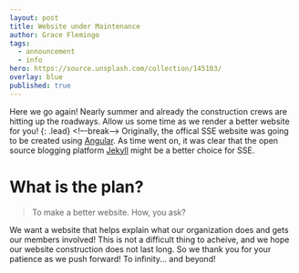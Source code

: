```yaml
---
layout: post
title: Website under Maintenance
author: Grace Flemingo
tags:
  - announcement
  - info
hero: https://source.unsplash.com/collection/145103/
overlay: blue
published: true
---
```

Here we go again! Nearly summer and already the construction crews are hitting up the roadways.
Allow us some time as we render a better website for you!
{: .lead}
<!–-break-–>
Originally, the offical SSE website was going to be created using [Angular](https://angular.io/). As time went on, it was clear that the open source blogging platform [Jekyll](https://jekyllrb.com/) might be a better choice for SSE.

# What is the plan?

> To make a better website. How, you ask?

We want a website that helps explain what our organization does and gets our members involved! This is not a difficult thing to acheive, and we hope our website construction does not last long.
So we thank you for your patience as we push forward! To infinity... and beyond!
